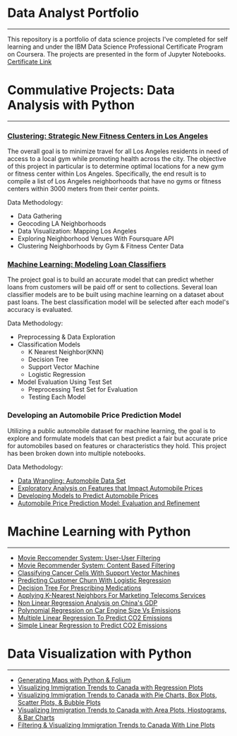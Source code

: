 # Data Analyst Portfolio

---
This repository is a portfolio of data science projects I've completed for self learning and under the IBM Data Science Professional Certificate Program on Coursera. The projects are presented in the form of Jupyter Notebooks.
[Certificate Link](https://www.youracclaim.com/badges/8dafbf44-59e1-4a50-a50b-cc63c7027af7?source=linked_in_profile)

# Commulative Projects: Data Analysis with Python 
---
### [Clustering: Strategic New Fitness Centers in Los Angeles](https://github.com/c2barreto/Data-Analyst-Portfolio/blob/main/Data-Analysis-Projects/Strategic-New-Fitness-Centers-LA/Capstone-Opening-More-Fitness-Centers-LA.ipynb)

The overall goal is to minimize travel for all Los Angeles residents in need of access to a local gym while promoting health across the city. The objective of this project in particular is to determine optimal locations for a new gym or fitness center within Los Angeles. Specifically, the end result is to compile a list of Los Angeles neighborhoods that have no gyms or fitness centers within 3000 meters from their center points.

Data Methodology:
  + Data Gathering
  + Geocoding LA Neighborhoods
  + Data Visualization: Mapping Los Angeles
  + Exploring Neighborhood Venues With Foursquare API
  + Clustering Neighborhoods by Gym & Fitness Center Data

### [Machine Learning: Modeling Loan Classifiers](https://github.com/c2barreto/Data-Analyst-Portfolio/blob/main/Data-Analysis-Projects/Modeling-Loan-Classifiers/Modeling-Loan-Classifiers.ipynb)

The project goal is to build an accurate model that can predict whether loans from customers will be paid off or sent to collections. Several loan classifier models are to be built using machine learning on a dataset about past loans. The best classification model will be selected after each model's accuracy is evaluated.

Data Methodology:

  + Preprocessing & Data Exploration
  + Classification Models
    + K Nearest Neighbor(KNN)
    + Decision Tree
    + Support Vector Machine
    + Logistic Regression
  + Model Evaluation Using Test Set
    + Preprocessing Test Set for Evaluation
    + Testing Each Model

### Developing an Automobile Price Prediction Model

Utilizing a public automobile dataset for machine learning, the goal is to explore and formulate models that can best predict a fair but accurate price for automobiles based on features or characteristics they hold. This project has been broken down into multiple notebooks.

Data Methodology:

  + [Data Wrangling: Automobile Data Set](https://github.com/c2barreto/Data-Analyst-Portfolio/blob/main/Data-Analysis-Projects/Automobile-Price-Prediction-Model/1-Data-Wrangling.ipynb)
  + [Exploratory Analysis on Features that Impact Automobile Prices](https://github.com/c2barreto/Data-Analyst-Portfolio/blob/main/Data-Analysis-Projects/Automobile-Price-Prediction-Model/2-Exploratory-data-analysis.ipynb)
  + [Developing Models to Predict Automobile Prices](https://github.com/c2barreto/Data-Analyst-Portfolio/blob/main/Data-Analysis-Projects/Automobile-Price-Prediction-Model/3-model-development.ipynb)
  + [Automobile Price Prediction Model: Evaluation and Refinement](https://github.com/c2barreto/Data-Analyst-Portfolio/blob/main/Data-Analysis-Projects/Automobile-Price-Prediction-Model/4-model-evaluation-and-refinement.ipynb)

# Machine Learning with Python
---
  + [Movie Reccomender System: User-User Filtering](https://github.com/c2barreto/Data-Analyst-Portfolio/blob/main/Machine-Learning-Projects/Movie-Recommender-Systems/13-RecSys-User-Filtering-movies.ipynb) 
  + [Movie Recommender System: Content Based Filtering](https://github.com/c2barreto/Data-Analyst-Portfolio/blob/main/Machine-Learning-Projects/Movie-Recommender-Systems/12-RecSys-Content-Based-movies.ipynb)
  + [Classifying Cancer Cells With Support Vector Machines](https://github.com/c2barreto/Data-Analyst-Portfolio/blob/main/Machine-Learning-Projects/Classifying-Cancer-Cells/8-Clas-SVM-cancer.ipynb)
  + [Predicting Customer Churn With Logistic Regression](https://github.com/c2barreto/Data-Analyst-Portfolio/blob/main/Machine-Learning-Projects/Logistic-Regression-On-Customer-Churn/7-Clas-Logistic-Reg-churn.ipynb)
  + [Decision Tree For Prescribing Medications](https://github.com/c2barreto/Data-Analyst-Portfolio/blob/main/Machine-Learning-Projects/Decision-Tree/6-Clas-Decision-Trees-drug.ipynb)
  + [Applying K-Nearest Neighbors For Marketing Telecoms Services](https://github.com/c2barreto/Data-Analyst-Portfolio/blob/main/Machine-Learning-Projects/K-Nearest-Neighbors/5-Clas-K-Nearest-neighbors-CustCat.ipynb)
  + [Non Linear Regression Analysis on China's GDP](https://github.com/c2barreto/Data-Analyst-Portfolio/blob/main/Machine-Learning-Projects/Non-Linear-Regression-China-GDP/4-Reg-NoneLinearRegression.ipynb)
  + [Polynomial Regression on Car Engine Size Vs Emissions](https://github.com/c2barreto/Data-Analyst-Portfolio/blob/main/Machine-Learning-Projects/Regression-On-CO2-Emissions/3-Polynomial-Regression-Co2.ipynb)
  + [Multiple Linear Regression To Predict CO2 Emissions](https://github.com/c2barreto/Data-Analyst-Portfolio/blob/main/Machine-Learning-Projects/Regression-On-CO2-Emissions/2-Mulitple-Linear-Regression-Co2.ipynb)
  + [Simple Linear Regression to Predict CO2 Emissions](https://github.com/c2barreto/Data-Analyst-Portfolio/blob/main/Machine-Learning-Projects/Regression-On-CO2-Emissions/1-Simple-Linear-Regression-Co2.ipynb)

# Data Visualization with Python 
---
  + [Generating Maps with Python & Folium](https://github.com/c2barreto/Data-Analyst-Portfolio/blob/main/Data-Visualization-Projects/5-Generating-Maps-in-Python.ipynb)
  + [Visualizing Immigration Trends to Canada with Regression Plots](https://github.com/c2barreto/Data-Analyst-Portfolio/blob/main/Data-Visualization-Projects/4-Regression-Plots.ipynb)
  + [Visualizing Immigration Trends to Canada with Pie Charts, Box Plots, Scatter Plots, & Bubble Plots](https://github.com/c2barreto/Data-Analyst-Portfolio/blob/main/Data-Visualization-Projects/3-Pie-Charts-Box-Plots-Scatter-Plots.ipynb)
  + [Visualizing Immigration Trends to Canada with Area Plots, Hiostograms, & Bar Charts](https://github.com/c2barreto/Data-Analyst-Portfolio/blob/main/Data-Visualization-Projects/2-Area-Plots-Histograms-and-Bar-Charts.ipynb)
  + [Filtering & Visualizing Immigration Trends to Canada With Line Plots](https://github.com/c2barreto/Data-Analyst-Portfolio/blob/main/Data-Visualization-Projects/1-Filtering-LinePlotting.ipynb)



